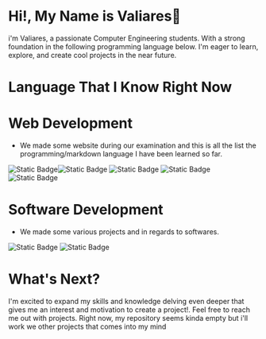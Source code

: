 # Hi!, My Name is Valiares👋
i'm Valiares, a passionate Computer Engineering students. With a strong foundation in the following programming language below. I'm eager to learn, explore, and create cool projects in the near future.

# Language That I Know Right Now

# Web Development
- We made some website during our examination and this is all the list the programming/markdown language I have been learned so far.

![Static Badge](https://img.shields.io/badge/javascript-black?style=for-the-badge&logo=javascript&labelColor=black&color=yellow)![Static Badge](https://img.shields.io/badge/html-orange?style=for-the-badge&logo=html5&labelColor=black&color=orange) ![Static Badge](https://img.shields.io/badge/css3-blue?style=for-the-badge&logo=css3&labelColor=black&color=blue)  ![Static Badge](https://img.shields.io/badge/Materialiaze_CSS-white?style=for-the-badge&logo=materializecss&color=%23EA7076) ![Static Badge](https://img.shields.io/badge/PHP-%23777BB4?style=for-the-badge&logo=php&labelColor=black&color=%23777BB4) 

# Software Development
- We made some various projects and in regards to softwares. 

![Static Badge](https://img.shields.io/badge/VISUAL_BASIC-blue?style=for-the-badge&logo=visualbasic&logoColor=blue&labelColor=white) ![Static Badge](https://img.shields.io/badge/flutter-%2302569B?style=for-the-badge&logo=flutter&labelColor=black)

# 

# What's Next?

I'm excited to expand my skills and knowledge delving even deeper that gives me an interest and motivation to create a project!. Feel free to reach me out with projects. Right now, my repository seems kinda empty but i'll work we other projects that comes into my mind

